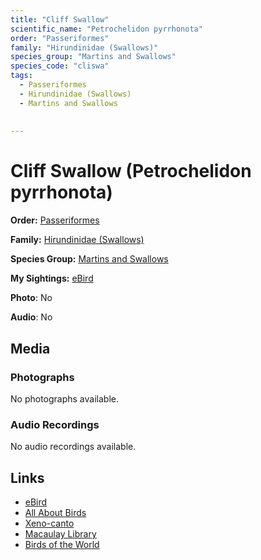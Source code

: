 ```yaml
---
title: "Cliff Swallow"
scientific_name: "Petrochelidon pyrrhonota"
order: "Passeriformes"
family: "Hirundinidae (Swallows)"
species_group: "Martins and Swallows"
species_code: "cliswa"
tags: 
  - Passeriformes
  - Hirundinidae (Swallows)
  - Martins and Swallows
  
  
---
```


# Cliff Swallow (Petrochelidon pyrrhonota)

**Order:** [Passeriformes](/tags/passeriformes)

**Family:** [Hirundinidae (Swallows)](/tags/hirundinidae-swallows)

**Species Group:** [Martins and Swallows](/tags/martins-and-swallows)

**My Sightings:** [eBird](https://ebird.org/lifelist?r=world&time=life&spp=cliswa)

**Photo**: No 

**Audio**: No

## Media
### Photographs
No photographs available.

### Audio Recordings
No audio recordings available.

## Links
* [eBird](https://ebird.org/species/cliswa) 
* [All About Birds](https://www.allaboutbirds.org/guide/cliswa) 
* [Xeno-canto](https://www.xeno-canto.org/species/petrochelidon-pyrrhonota) 
* [Macaulay Library](https://search.macaulaylibrary.org/catalog?taxonCode=cliswa&sort=rating_rank_desc)
* [Birds of the World](https://birdsoftheworld.org/bow/species/cliswa)
